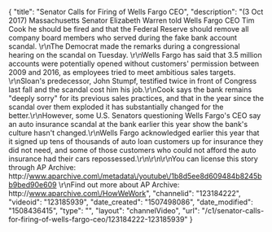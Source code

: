 {
    "title": "Senator Calls for Firing of Wells Fargo CEO",
    "description": "(3 Oct 2017) Massachusetts Senator Elizabeth Warren told Wells Fargo CEO Tim Cook he should be fired and that the Federal Reserve should remove all company board members who served during the fake bank account scandal. \r\nThe Democrat made the remarks during a congressional hearing on the scandal on Tuesday. \r\nWells Fargo has said that 3.5 million accounts were potentially opened without customers' permission between 2009 and 2016, as employees tried to meet ambitious sales targets. \r\nSloan's predecessor, John Stumpf, testified twice in front of Congress last fall and the scandal cost him his job.\r\nCook says the bank remains \"deeply sorry\" for its previous sales practices, and that in the year since the scandal over them exploded it has substantially changed for the better.\r\nHowever, some U.S. Senators questioning Wells Fargo's CEO say an auto insurance scandal at the bank earlier this year show the bank's culture hasn't changed.\r\nWells Fargo acknowledged earlier this year that it signed up tens of thousands of auto loan customers up for insurance they did not need, and some of those customers who could not afford the auto insurance had their cars repossessed.\r\n\r\n\r\nYou can license this story through AP Archive: http:\/\/www.aparchive.com\/metadata\/youtube\/1b8d5ee8d609484b8245bb9bed90e609 \r\nFind out more about AP Archive: http:\/\/www.aparchive.com\/HowWeWork",
    "channelid": "123184222",
    "videoid": "123185939",
    "date_created": "1507498086",
    "date_modified": "1508436415",
    "type": "",
    "layout": "channelVideo",
    "url": "\/c1\/senator-calls-for-firing-of-wells-fargo-ceo\/123184222-123185939"
}